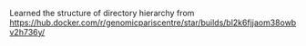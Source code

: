 Learned the structure of directory hierarchy from
https://hub.docker.com/r/genomicpariscentre/star/builds/bl2k6fjjaom38owbv2h736y/